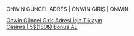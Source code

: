 ONWİN GÜNCEL ADRES | ONWİN GİRİŞ | ONWİN

<div class="banner-container">
    <a href="https://heyecan.click/go/guncel/" class="banner-button">
        Onwin Güncel Giriş Adresi İçin Tıklayın
    </a>
</div>

<div class="banner-container">
    <a href="https://heyecan.click/go/casinra/" class="banner-button">
        Casinra | 5$(180₺) Bonus AL
    </a>
</div>
